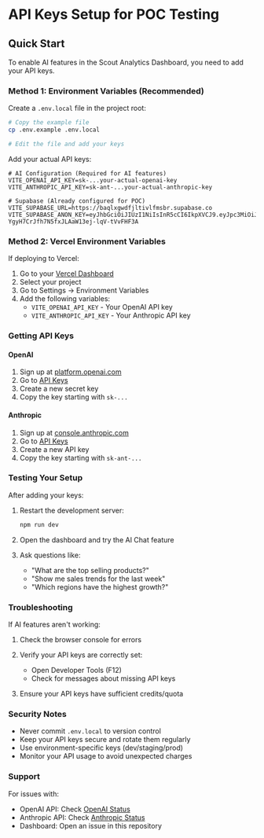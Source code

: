 # API Keys Setup for POC Testing

## Quick Start

To enable AI features in the Scout Analytics Dashboard, you need to add your API keys.

### Method 1: Environment Variables (Recommended)

Create a `.env.local` file in the project root:

```bash
# Copy the example file
cp .env.example .env.local

# Edit the file and add your keys
```

Add your actual API keys:

```env
# AI Configuration (Required for AI features)
VITE_OPENAI_API_KEY=sk-...your-actual-openai-key
VITE_ANTHROPIC_API_KEY=sk-ant-...your-actual-anthropic-key

# Supabase (Already configured for POC)
VITE_SUPABASE_URL=https://baqlxgwdfjltivlfmsbr.supabase.co
VITE_SUPABASE_ANON_KEY=eyJhbGciOiJIUzI1NiIsInR5cCI6IkpXVCJ9.eyJpc3MiOiJzdXBhYmFzZSIsInJlZiI6ImJhcWx4Z3dkZmpsdGl2bGZtc2JyIiwicm9sZSI6ImFub24iLCJpYXQiOjE3MzA4NTk4OTYsImV4cCI6MjA0NjQzNTg5Nn0.pboVC-YgyH7CrJfh7N5fxJLAaW13ej-lqV-tVvFHF3A
```

### Method 2: Vercel Environment Variables

If deploying to Vercel:

1. Go to your [Vercel Dashboard](https://vercel.com/dashboard)
2. Select your project
3. Go to Settings → Environment Variables
4. Add the following variables:
   - `VITE_OPENAI_API_KEY` - Your OpenAI API key
   - `VITE_ANTHROPIC_API_KEY` - Your Anthropic API key

### Getting API Keys

#### OpenAI
1. Sign up at [platform.openai.com](https://platform.openai.com)
2. Go to [API Keys](https://platform.openai.com/api-keys)
3. Create a new secret key
4. Copy the key starting with `sk-...`

#### Anthropic
1. Sign up at [console.anthropic.com](https://console.anthropic.com)
2. Go to [API Keys](https://console.anthropic.com/settings/keys)
3. Create a new API key
4. Copy the key starting with `sk-ant-...`

### Testing Your Setup

After adding your keys:

1. Restart the development server:
   ```bash
   npm run dev
   ```

2. Open the dashboard and try the AI Chat feature
3. Ask questions like:
   - "What are the top selling products?"
   - "Show me sales trends for the last week"
   - "Which regions have the highest growth?"

### Troubleshooting

If AI features aren't working:

1. Check the browser console for errors
2. Verify your API keys are correctly set:
   - Open Developer Tools (F12)
   - Check for messages about missing API keys
   
3. Ensure your API keys have sufficient credits/quota

### Security Notes

- Never commit `.env.local` to version control
- Keep your API keys secure and rotate them regularly
- Use environment-specific keys (dev/staging/prod)
- Monitor your API usage to avoid unexpected charges

### Support

For issues with:
- OpenAI API: Check [OpenAI Status](https://status.openai.com)
- Anthropic API: Check [Anthropic Status](https://status.anthropic.com)
- Dashboard: Open an issue in this repository